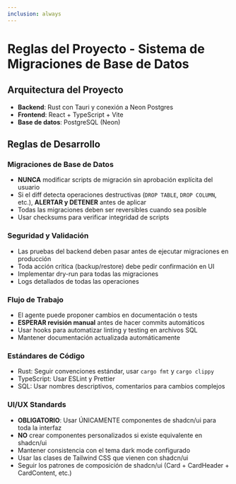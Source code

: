 ```yaml
---
inclusion: always
---
```


# Reglas del Proyecto - Sistema de Migraciones de Base de Datos

## Arquitectura del Proyecto
- **Backend**: Rust con Tauri y conexión a Neon Postgres
- **Frontend**: React + TypeScript + Vite
- **Base de datos**: PostgreSQL (Neon)

## Reglas de Desarrollo

### Migraciones de Base de Datos
- **NUNCA** modificar scripts de migración sin aprobación explícita del usuario
- Si el diff detecta operaciones destructivas (`DROP TABLE`, `DROP COLUMN`, etc.), **ALERTAR y DETENER** antes de aplicar
- Todas las migraciones deben ser reversibles cuando sea posible
- Usar checksums para verificar integridad de scripts

### Seguridad y Validación
- Las pruebas del backend deben pasar antes de ejecutar migraciones en producción
- Toda acción crítica (backup/restore) debe pedir confirmación en UI
- Implementar dry-run para todas las migraciones
- Logs detallados de todas las operaciones

### Flujo de Trabajo
- El agente puede proponer cambios en documentación o tests
- **ESPERAR revisión manual** antes de hacer commits automáticos
- Usar hooks para automatizar linting y testing en archivos SQL
- Mantener documentación actualizada automáticamente

### Estándares de Código
- Rust: Seguir convenciones estándar, usar `cargo fmt` y `cargo clippy`
- TypeScript: Usar ESLint y Prettier
- SQL: Usar nombres descriptivos, comentarios para cambios complejos

### UI/UX Standards
- **OBLIGATORIO**: Usar ÚNICAMENTE componentes de shadcn/ui para toda la interfaz
- **NO** crear componentes personalizados si existe equivalente en shadcn/ui
- Mantener consistencia con el tema dark mode configurado
- Usar las clases de Tailwind CSS que vienen con shadcn/ui
- Seguir los patrones de composición de shadcn/ui (Card + CardHeader + CardContent, etc.)